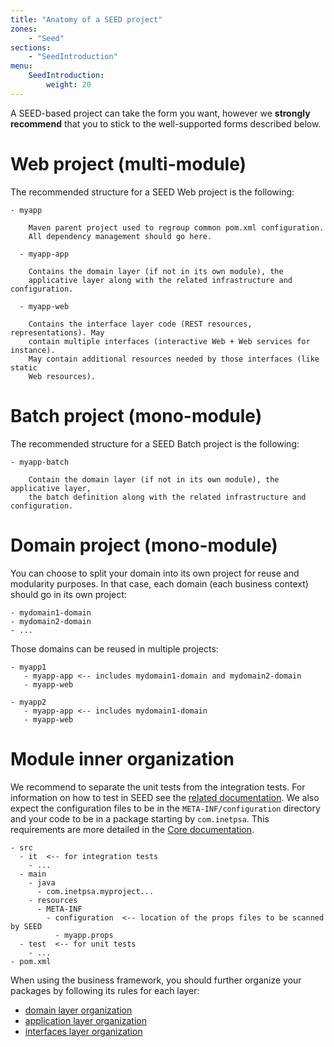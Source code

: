```yaml
---
title: "Anatomy of a SEED project"
zones:
    - "Seed"
sections:
    - "SeedIntroduction"
menu:
    SeedIntroduction:
        weight: 20
---
```


A SEED-based project can take the form you want, however we **strongly recommend** that you to stick to the
well-supported forms described below.

# Web project (multi-module)

The recommended structure for a SEED Web project is the following:

    - myapp

        Maven parent project used to regroup common pom.xml configuration.
        All dependency management should go here.

      - myapp-app

        Contains the domain layer (if not in its own module), the
        applicative layer along with the related infrastructure and configuration.

      - myapp-web

        Contains the interface layer code (REST resources, representations). May
        contain multiple interfaces (interactive Web + Web services for instance).
        May contain additional resources needed by those interfaces (like static
        Web resources).

# Batch project (mono-module)

The recommended structure for a SEED Batch project is the following:

    - myapp-batch

        Contain the domain layer (if not in its own module), the applicative layer,
        the batch definition along with the related infrastructure and configuration.

# Domain project (mono-module)

You can choose to split your domain into its own project for reuse and modularity purposes.
In that case, each domain (each business context) should go in its own project:

    - mydomain1-domain
    - mydomain2-domain
    - ...

Those domains can be reused in multiple projects:

    - myapp1
       - myapp-app <-- includes mydomain1-domain and mydomain2-domain
       - myapp-web
    
    - myapp2
       - myapp-app <-- includes mydomain1-domain
       - myapp-web


# Module inner organization

We recommend to separate the unit tests from the integration
tests. For information on how to test in SEED see the
[related documentation](#!/seed-doc/test). We also expect the
configuration files to be in the `META-INF/configuration` directory
and your code to be in a package starting by `com.inetpsa`. This
requirements are more detailed in the [Core documentation](#!/seed-doc/core). 

    - src
      - it  <-- for integration tests
        - ...
      - main
        - java
          - com.inetpsa.myproject... 
        - resources
          - META-INF
            - configuration  <-- location of the props files to be scanned by SEED
              - myapp.props
      - test  <-- for unit tests
        - ...
    - pom.xml

When using the business framework, you should further organize your packages by following its rules for each layer:

- [domain layer organization](#!/business-doc/hands-on-domain#package-organisation)
- [application layer organization](#!/business-doc/hands-on-application#package-organisation)
- [interfaces layer organization](#!/business-doc/hands-on-interfaces#package-organisation)

    
